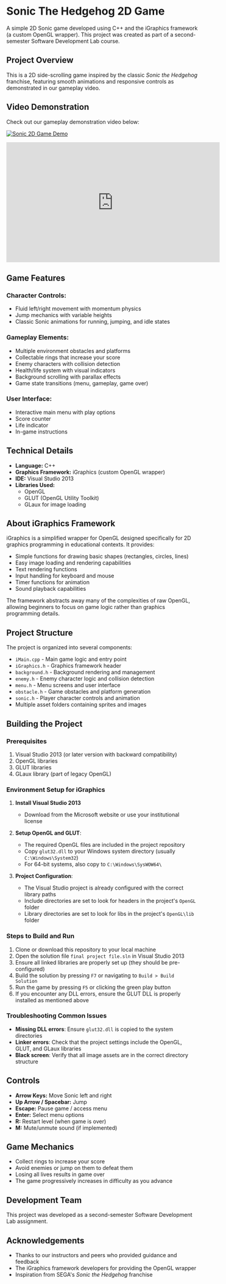 # Sonic The Hedgehog 2D Game
A simple 2D Sonic game developed using C++ and the iGraphics framework (a custom OpenGL wrapper). This project was created as part of a second-semester Software Development Lab course.

## Project Overview
This is a 2D side-scrolling game inspired by the classic *Sonic the Hedgehog* franchise, featuring smooth animations and responsive controls as demonstrated in our gameplay video.


## Video Demonstration
Check out our gameplay demonstration video below:

[![Sonic 2D Game Demo](https://img.youtube.com/vi/DKLH6pvGK_Q/0.jpg)](https://www.youtube.com/watch?v=DKLH6pvGK_Q)

<iframe width="560" height="315" src="https://www.youtube.com/embed/DKLH6pvGK_Q" frameborder="0" allow="accelerometer; autoplay; clipboard-write; encrypted-media; gyroscope; picture-in-picture" allowfullscreen></iframe>


## Game Features
### **Character Controls:**
- Fluid left/right movement with momentum physics
- Jump mechanics with variable heights
- Classic Sonic animations for running, jumping, and idle states

### **Gameplay Elements:**
- Multiple environment obstacles and platforms
- Collectable rings that increase your score
- Enemy characters with collision detection
- Health/life system with visual indicators
- Background scrolling with parallax effects
- Game state transitions (menu, gameplay, game over)

### **User Interface:**
- Interactive main menu with play options
- Score counter
- Life indicator
- In-game instructions

## Technical Details
- **Language:** C++
- **Graphics Framework:** iGraphics (custom OpenGL wrapper)
- **IDE:** Visual Studio 2013
- **Libraries Used:**
  - OpenGL
  - GLUT (OpenGL Utility Toolkit)
  - GLaux for image loading

## About iGraphics Framework
iGraphics is a simplified wrapper for OpenGL designed specifically for 2D graphics programming in educational contexts. It provides:

- Simple functions for drawing basic shapes (rectangles, circles, lines)
- Easy image loading and rendering capabilities
- Text rendering functions
- Input handling for keyboard and mouse
- Timer functions for animation
- Sound playback capabilities

The framework abstracts away many of the complexities of raw OpenGL, allowing beginners to focus on game logic rather than graphics programming details.

## Project Structure
The project is organized into several components:
- `iMain.cpp` - Main game logic and entry point
- `iGraphics.h` - Graphics framework header
- `background.h` - Background rendering and management
- `enemy.h` - Enemy character logic and collision detection
- `menu.h` - Menu screens and user interface
- `obstacle.h` - Game obstacles and platform generation
- `sonic.h` - Player character controls and animation
- Multiple asset folders containing sprites and images

## Building the Project

### Prerequisites
1. Visual Studio 2013 (or later version with backward compatibility)
2. OpenGL libraries
3. GLUT libraries
4. GLaux library (part of legacy OpenGL)

### Environment Setup for iGraphics
1. **Install Visual Studio 2013**
   - Download from the Microsoft website or use your institutional license

2. **Setup OpenGL and GLUT**:
   - The required OpenGL files are included in the project repository
   - Copy `glut32.dll` to your Windows system directory (usually `C:\Windows\System32`)
   - For 64-bit systems, also copy to `C:\Windows\SysWOW64\`

3. **Project Configuration**:
   - The Visual Studio project is already configured with the correct library paths
   - Include directories are set to look for headers in the project's `OpenGL` folder
   - Library directories are set to look for libs in the project's `OpenGL\lib` folder

### Steps to Build and Run
1. Clone or download this repository to your local machine
2. Open the solution file `final project file.sln` in Visual Studio 2013
3. Ensure all linked libraries are properly set up (they should be pre-configured)
4. Build the solution by pressing `F7` or navigating to `Build > Build Solution`
5. Run the game by pressing `F5` or clicking the green play button
6. If you encounter any DLL errors, ensure the GLUT DLL is properly installed as mentioned above

### Troubleshooting Common Issues
- **Missing DLL errors**: Ensure `glut32.dll` is copied to the system directories
- **Linker errors**: Check that the project settings include the OpenGL, GLUT, and GLaux libraries
- **Black screen**: Verify that all image assets are in the correct directory structure

## Controls
- **Arrow Keys:** Move Sonic left and right
- **Up Arrow / Spacebar:** Jump
- **Escape:** Pause game / access menu
- **Enter:** Select menu options
- **R:** Restart level (when game is over)
- **M:** Mute/unmute sound (if implemented)

## Game Mechanics
- Collect rings to increase your score
- Avoid enemies or jump on them to defeat them
- Losing all lives results in game over
- The game progressively increases in difficulty as you advance

## Development Team
This project was developed as a second-semester Software Development Lab assignment.

## Acknowledgements
- Thanks to our instructors and peers who provided guidance and feedback
- The iGraphics framework developers for providing the OpenGL wrapper
- Inspiration from SEGA's *Sonic the Hedgehog* franchise
